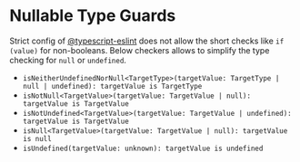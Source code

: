 # Nullable Type Guards

Strict config of [@typescript-eslint](https://github.com/typescript-eslint/typescript-eslint) does not allow the short
checks like `if (value)` for non-booleans. Below checkers allows to simplify the type checking for `null` or `undefined`.

* `isNeitherUndefinedNorNull<TargetType>(targetValue: TargetType | null | undefined): targetValue is TargetType`
* `isNotNull<TargetValue>(targetValue: TargetValue | null): targetValue is TargetValue`
* `isNotUndefined<TargetValue>(targetValue: TargetValue | undefined): targetValue is TargetValue`
* `isNull<TargetValue>(targetValue: TargetValue | null): targetValue is null`
* `isUndefined(targetValue: unknown): targetValue is undefined`
